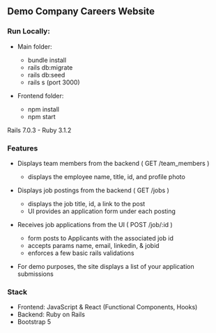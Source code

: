 ## Demo Company Careers Website

### Run Locally: 

  * Main folder: 
    * bundle install 
    * rails db:migrate 
    * rails db:seed 
    * rails s   (port 3000)

  * Frontend folder:
    * npm install 
    * npm start 

Rails 7.0.3 - Ruby 3.1.2


### Features

* Displays team members from the backend ( GET /team_members )
  * displays the employee name, title, id, and profile photo

* Displays job postings from the backend ( GET /jobs )
  * displays the job title, id, a link to the post
  * UI provides an application form under each posting

* Receives job applications from the UI ( POST /job/:id )
  * form posts to Applicants with the associated job id 
  * accepts params name, email, linkedin, & jobid 
  * enforces a few basic rails validations 

* For demo purposes, the site displays a list of your application submissions 

### Stack

* Frontend: JavaScript & React (Functional Components, Hooks)
* Backend: Ruby on Rails
* Bootstrap 5
